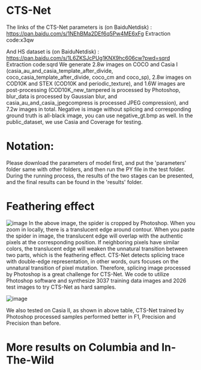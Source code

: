 # CTS-Net
The links of the CTS-Net parameters is (on BaiduNetdisk) : https://pan.baidu.com/s/1NEhBMa2DEf6q5Pw4ME6xFg 
Extraction code:x3qw

And HS dataset is (on BaiduNetdisk) : https://pan.baidu.com/s/1L6ZKSJcPUg1KNX9hc606cw?pwd=sqrd
Extraction code:sqrd
We generate 2.8w images on COCO and Casia I (casia_au_and_casia_template_after_divide, coco_casia_template_after_divide, coco_cm and coco_sp), 2.8w images on COD10K and STEX (COD10K and periodic_texture), and 1.6W images are post-processing (COD10K_new_tampered is processed by Photoshop, blur_data is processed by Gaussian blur, and casia_au_and_casia_jpegcompress is processed JPEG compression), and 7.2w images in total. Negative is image without splicing and corresponding ground truth is all-black image, you can use negative_gt.bmp as well. In the public_dataset, we use Casia and Coverage for testing. 

# Notation:
Please download the parameters of model first, and put the 'parameters' folder same with other folders, and then run the PY file in the test folder. During the running process, the results of the two stages can be presented, and the final results can be found in the 'results' folder.

# Feathering effect
![image](https://user-images.githubusercontent.com/73570008/151310727-02e5af0a-afdc-43d1-96b7-d25a1a961ce1.png)
In the above image, the spider is cropped by Photoshop. When you zoom in locally, there is a translucent edge around contour. When you paste the spider in image, the translucent edge will overlap with the authentic pixels at the corresponding position. If neighboring pixels have similar colors, the translucent edge will weaken the unnatural transition between two parts, which is the feathering effect.
CTS-Net detects splicing trace with double-edge representation, in other words, ours focuses on the unnatural transition of pixel mutation. Therefore, splicing image processed by Photoshop is a great challenge for CTS-Net. We code to utilize Photoshop software and synthesize 3037 training data images and 2026 test images to try CTS-Net as hard samples.

![image](https://user-images.githubusercontent.com/73570008/151317428-61d763dc-6b0b-4355-af73-95eb45a7fd76.png)

We also tested on Casia II, as shown in above table, CTS-Net trained by Photoshop processed samples performed better in F1, Precision and Precision than before.
# More results on Columbia and In-The-Wild
